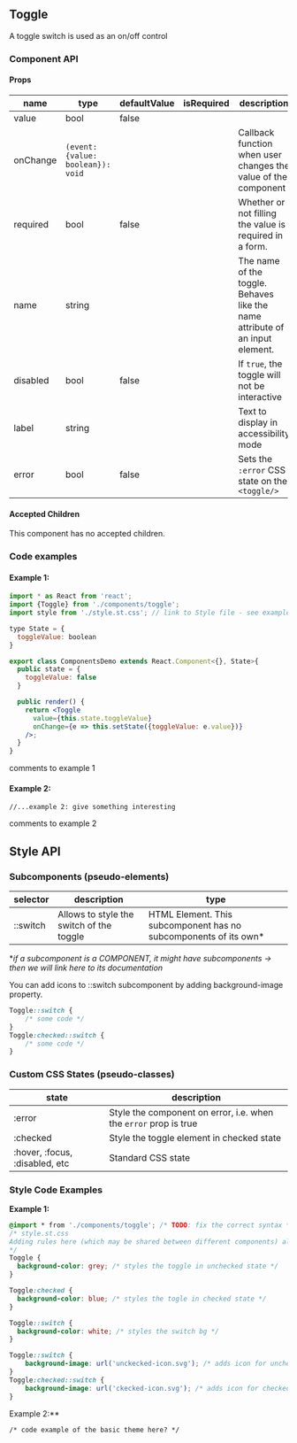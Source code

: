 ## Toggle

A toggle switch is used as an on/off control



### Component API

#### Props

| name     | type   | defaultValue | isRequired | description                              |
| -------- | ------ | ------------ | :--------- | ---------------------------------------- |
| value    | bool   | false        |            |                                          |
| onChange | `(event: {value: boolean}): void`	   |              |            | Callback function when user changes the value of the component |
| required | bool   | false        |            | Whether or not filling the value is required in a form. |
| name     | string |              |            | The name of the toggle. Behaves like the name attribute of an input element. |
| disabled | bool   | false        |            | If `true`, the toggle will not be interactive |
| label    | string |              |            | Text to display in accessibility mode    |
| error    | bool   | false        |            | Sets the `:error` CSS state on the `<toggle/>` |

#### Accepted Children

This component has no accepted children.

### Code examples

#### Example 1:

```jsx
import * as React from 'react';
import {Toggle} from './components/toggle';
import style from './style.st.css'; // link to Style file - see examples of style files below

type State = {
  toggleValue: boolean
}

export class ComponentsDemo extends React.Component<{}, State>{
  public state = {
    toggleValue: false
  }

  public render() {
    return <Toggle
      value={this.state.toggleValue}
      onChange={e => this.setState({toggleValue: e.value})}
    />;
  }
}
```

comments to example 1

#### Example 2:

```
//...example 2: give something interesting
```

comments to example 2



## Style API

### Subcomponents (pseudo-elements)

| selector | description                              | type                                     |
| -------- | ---------------------------------------- | ---------------------------------------- |
| ::switch | Allows to style the switch of the toggle | HTML Element. This subcomponent has no subcomponents of its own* |

**if a subcomponent is a COMPONENT, it might have subcomponents -> then we will link here to its documentation*

You can add icons to ::switch subcomponent by adding background-image property.

```css
Toggle::switch {
	/* some code */
}
Toggle:checked::switch {
  	/* some code */
}
```
### Custom CSS States (pseudo-classes)

| state                          | description                              |
| ------------------------------ | ---------------------------------------- |
| :error                         | Style the component on error, i.e. when the `error` prop is true |
| :checked                       | Style the toggle element in checked state |
| :hover, :focus, :disabled, etc | Standard CSS state                       |



### Style Code Examples

**Example 1:**

```css
@import * from './components/toggle'; /* TODO: fix the correct syntax */
/* style.st.css
Adding rules here (which may be shared between different components) allows us to 	    override specific parts; or even change the whole theme
*/
Toggle {
  background-color: grey; /* styles the toggle in unchecked state */
}

Toggle:checked {
  background-color: blue; /* styles the togle in checked state */
}

Toggle::switch {
  background-color: white; /* styles the switch bg */
}

Toggle::switch {
    background-image: url('unckecked-icon.svg'); /* adds icon for unchecked state */
}
Toggle:checked::switch {
    background-image: url('ckecked-icon.svg'); /* adds icon for checked state */
}

```



Example 2:**

```
/* code example of the basic theme here? */
```
